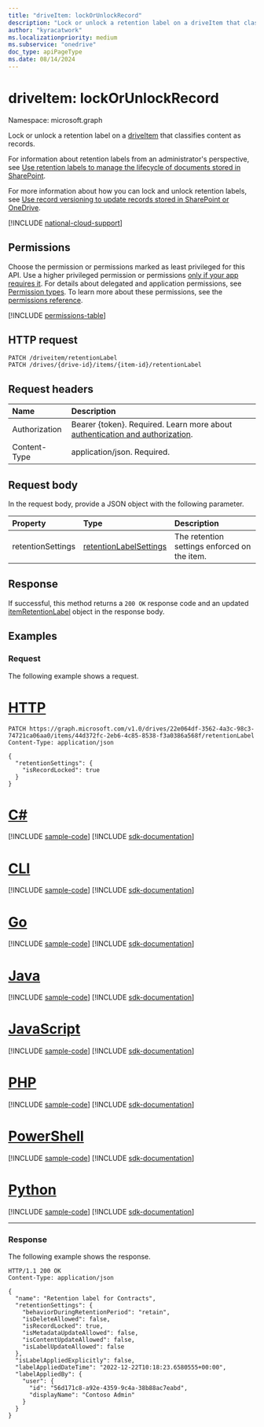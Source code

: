 ```yaml
---
title: "driveItem: lockOrUnlockRecord"
description: "Lock or unlock a retention label on a driveItem that classifies content as records."
author: "kyracatwork"
ms.localizationpriority: medium
ms.subservice: "onedrive"
doc_type: apiPageType
ms.date: 08/14/2024
---
```


# driveItem: lockOrUnlockRecord

Namespace: microsoft.graph

Lock or unlock a retention label on a [driveItem](../resources/driveitem.md) that classifies content as records.

For information about retention labels from an administrator's perspective, see [Use retention labels to manage the lifecycle of documents stored in SharePoint](/microsoft-365/compliance/auto-apply-retention-labels-scenario).

For more information about how you can lock and unlock retention labels, see [Use record versioning to update records stored in SharePoint or OneDrive](/microsoft-365/compliance/record-versioning).

[!INCLUDE [national-cloud-support](../../includes/all-clouds.md)]

## Permissions

Choose the permission or permissions marked as least privileged for this API. Use a higher privileged permission or permissions [only if your app requires it](/graph/permissions-overview#best-practices-for-using-microsoft-graph-permissions). For details about delegated and application permissions, see [Permission types](/graph/permissions-overview#permission-types). To learn more about these permissions, see the [permissions reference](/graph/permissions-reference).

<!-- { "blockType": "permissions", "name": "driveitem_lockorunlockrecord" } -->
[!INCLUDE [permissions-table](../includes/permissions/driveitem-lockorunlockrecord-permissions.md)]

## HTTP request

<!-- {
  "blockType": "ignored"
}
-->
```http
PATCH /driveitem/retentionLabel
PATCH /drives/{drive-id}/items/{item-id}/retentionLabel
```

## Request headers

|Name|Description|
|:---|:---|
|Authorization|Bearer {token}. Required. Learn more about [authentication and authorization](/graph/auth/auth-concepts).|
|Content-Type|application/json. Required.|

## Request body

In the request body, provide a JSON object with the following parameter.

|Property|Type|Description|
|:---|:---|:---|
|retentionSettings|[retentionLabelSettings](../resources/retentionlabelsettings.md) | The retention settings enforced on the item. |

## Response

If successful, this method returns a `200 OK` response code and an updated [itemRetentionLabel](../resources/itemretentionlabel.md) object in the response body.

## Examples

### Request

The following example shows a request.

# [HTTP](#tab/http)
<!-- {
  "blockType": "request",
  "name": "driveItem_lockOrUnlockRecord",
  "sampleKeys": ["22e064df-3562-4a3c-98c3-74721ca06aa0", "44d372fc-2eb6-4c85-8538-f3a0386a568f"]
}
-->

```http
PATCH https://graph.microsoft.com/v1.0/drives/22e064df-3562-4a3c-98c3-74721ca06aa0/items/44d372fc-2eb6-4c85-8538-f3a0386a568f/retentionLabel
Content-Type: application/json

{
  "retentionSettings": {
    "isRecordLocked": true
  }
}
```

# [C#](#tab/csharp)
[!INCLUDE [sample-code](../includes/snippets/csharp/driveitem-lockorunlockrecord-csharp-snippets.md)]
[!INCLUDE [sdk-documentation](../includes/snippets/snippets-sdk-documentation-link.md)]

# [CLI](#tab/cli)
[!INCLUDE [sample-code](../includes/snippets/cli/driveitem-lockorunlockrecord-cli-snippets.md)]
[!INCLUDE [sdk-documentation](../includes/snippets/snippets-sdk-documentation-link.md)]

# [Go](#tab/go)
[!INCLUDE [sample-code](../includes/snippets/go/driveitem-lockorunlockrecord-go-snippets.md)]
[!INCLUDE [sdk-documentation](../includes/snippets/snippets-sdk-documentation-link.md)]

# [Java](#tab/java)
[!INCLUDE [sample-code](../includes/snippets/java/driveitem-lockorunlockrecord-java-snippets.md)]
[!INCLUDE [sdk-documentation](../includes/snippets/snippets-sdk-documentation-link.md)]

# [JavaScript](#tab/javascript)
[!INCLUDE [sample-code](../includes/snippets/javascript/driveitem-lockorunlockrecord-javascript-snippets.md)]
[!INCLUDE [sdk-documentation](../includes/snippets/snippets-sdk-documentation-link.md)]

# [PHP](#tab/php)
[!INCLUDE [sample-code](../includes/snippets/php/driveitem-lockorunlockrecord-php-snippets.md)]
[!INCLUDE [sdk-documentation](../includes/snippets/snippets-sdk-documentation-link.md)]

# [PowerShell](#tab/powershell)
[!INCLUDE [sample-code](../includes/snippets/powershell/driveitem-lockorunlockrecord-powershell-snippets.md)]
[!INCLUDE [sdk-documentation](../includes/snippets/snippets-sdk-documentation-link.md)]

# [Python](#tab/python)
[!INCLUDE [sample-code](../includes/snippets/python/driveitem-lockorunlockrecord-python-snippets.md)]
[!INCLUDE [sdk-documentation](../includes/snippets/snippets-sdk-documentation-link.md)]

---

### Response

The following example shows the response.

<!-- {
  "blockType": "response",
  "truncated": true,
  "@odata.type": "microsoft.graph.itemRetentionLabel"
}
-->
``` http
HTTP/1.1 200 OK
Content-Type: application/json

{
  "name": "Retention label for Contracts",
  "retentionSettings": {
    "behaviorDuringRetentionPeriod": "retain",
    "isDeleteAllowed": false,
    "isRecordLocked": true,
    "isMetadataUpdateAllowed": false,
    "isContentUpdateAllowed": false,
    "isLabelUpdateAllowed": false
  },
  "isLabelAppliedExplicitly": false,
  "labelAppliedDateTime": "2022-12-22T10:18:23.6580555+00:00",
  "labelAppliedBy": {
    "user": {
      "id": "56d171c8-a92e-4359-9c4a-38b88ac7eabd",
      "displayName": "Contoso Admin"
    }
  }
}
```
